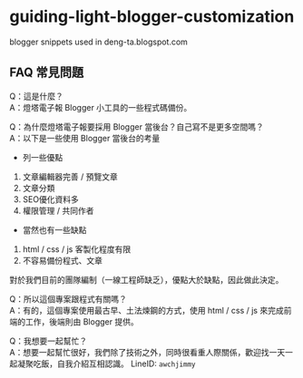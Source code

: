 # guiding-light-blogger-customization
blogger snippets used in deng-ta.blogspot.com

## FAQ 常見問題
Q：這是什麼？  
A：燈塔電子報 Blogger 小工具的一些程式碼備份。    

Q：為什麼燈塔電子報要採用 Blogger 當後台？自己寫不是更多空間嗎？  
A：以下是一些使用 Blogger 當後台的考量  
- 列一些優點
1. 文章編輯器完善 / 預覽文章
2. 文章分類
3. SEO優化資料多
4. 權限管理 / 共同作者
- 當然也有一些缺點
1. html / css / js 客製化程度有限
2. 不容易備份程式、文章

對於我們目前的團隊編制（一線工程師缺乏），優點大於缺點，因此做此決定。  

Q：所以這個專案跟程式有關嗎？  
A：有的，這個專案使用最古早、土法煉鋼的方式，使用 html / css / js 來完成前端的工作，後端則由 Blogger 提供。  

Q：我想要一起幫忙？  
A：想要一起幫忙很好，我們除了技術之外，同時很看重人際關係，歡迎找一天一起凝聚吃飯，自我介紹互相認識。 LineID: `awchjimmy`  
